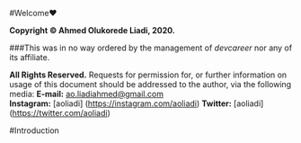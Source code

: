 #Welcome❤

**Copyright © Ahmed Olukorede Liadi, 2020.**

###This was in no way ordered by the management of _devcareer_ nor any of its affiliate.

**All Rights Reserved.**
Requests for permission for, or further information on usage of this document should be addressed to the author, via the following media:
**E-mail:** ao.liadiahmed@gmail.com  
**Instagram:** [aoliadi] (https://instagram.com/aoliadi) 
**Twitter:** [aoliadi] (https://twitter.com/aoliadi) 


#Introduction
  
 
